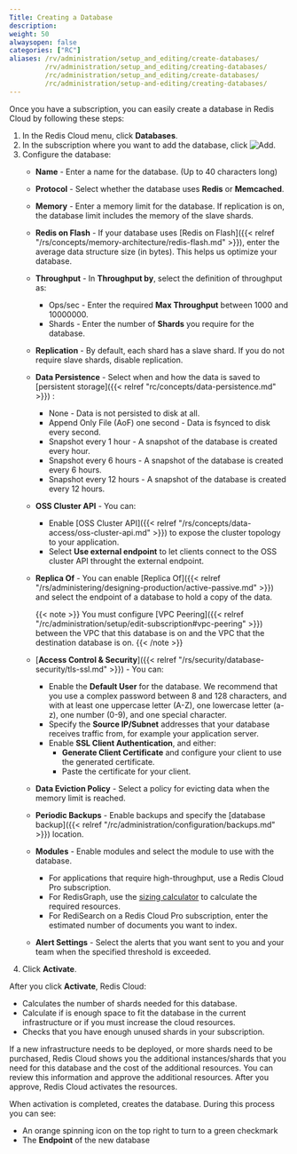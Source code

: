 ```yaml
---
Title: Creating a Database
description:
weight: 50
alwaysopen: false
categories: ["RC"]
aliases: /rv/administration/setup_and_editing/create-databases/
         /rv/administration/setup_and_editing/creating-databases/
         /rc/administration/setup_and_editing/create-databases/
         /rc/administration/setup-and-editing/creating-databases/
---
```

Once you have a subscription, you can easily create a database in Redis Cloud by following these steps:

1. In the Redis Cloud menu, click **Databases**.
1. In the subscription where you want to add the database, click ![Add](/images/rs/icon_add.png#no-click "Add").
1. Configure the database:
    - **Name** - Enter a name for the database. (Up to 40 characters long)
    - **Protocol** - Select whether the database uses **Redis** or **Memcached**.
    - **Memory** - Enter a memory limit for the database. If replication is on, the database limit includes the memory of the slave shards.
    - **Redis on Flash** - If your database uses [Redis on Flash]({{< relref "/rs/concepts/memory-architecture/redis-flash.md" >}}),
        enter the average data structure size (in bytes). This helps us optimize your database.
    - **Throughput** - In **Throughput by**, select the definition of throughput as:
        - Ops/sec - Enter the required **Max Throughput** between 1000 and 10000000.
        - Shards - Enter the number of **Shards** you require for the database.
    - **Replication** - By default, each shard has a slave shard.
        If you do not require slave shards, disable replication.
    - **Data Persistence** - Select when and how the data is saved to [persistent storage]({{< relref "rc/concepts/data-persistence.md" >}}) :
        - None - Data is not persisted to disk at all.
        - Append Only File (AoF) one second - Data is fsynced to disk every second.
        - Snapshot every 1 hour - A snapshot of the database is created every hour.
        - Snapshot every 6 hours - A snapshot of the database is created every 6 hours.
        - Snapshot every 12 hours - A snapshot of the database is created every 12 hours.
    - **OSS Cluster API** - You can:
        - Enable [OSS Cluster API]({{< relref "/rs/concepts/data-access/oss-cluster-api.md" >}})
            to expose the cluster topology to your application.
        - Select **Use external endpoint** to let clients connect to the OSS cluster API throught the external endpoint.
    - **Replica Of** - You can enable [Replica Of]({{< relref "/rs/administering/designing-production/active-passive.md" >}})
        and select the endpoint of a database to hold a copy of the data.

        {{< note >}}
You must configure [VPC Peering]({{< relref "/rc/administration/setup/edit-subscription#vpc-peering" >}})
between the VPC that this database is on and the VPC that the destination database is on.
        {{< /note >}}

    - [**Access Control & Security**]({{< relref "/rs/security/database-security/tls-ssl.md" >}}) - You can:
        - Enable the **Default User** for the database.
            We recommend that you use a complex password between 8 and 128 characters, and with at least one uppercase letter (A-Z), one lowercase letter (a-z), one number (0-9), and one special character.
        - Specify the **Source IP/Subnet** addresses that your database receives
            traffic from, for example your application server.
        - Enable **SSL Client Authentication**, and either:
            - **Generate Client Certificate** and configure your client to use
                the generated certificate.
            - Paste the certificate for your client.
    - **Data Eviction Policy** - Select a policy for evicting data when the memory limit is reached.
    - **Periodic Backups** - Enable backups and specify the [database backup]({{< relref "/rc/administration/configuration/backups.md" >}}) location.
    - **Modules** - Enable modules and select the module to use with the database.

        - For applications that require high-throughput, use a Redis Cloud Pro subscription.
        - For RedisGraph, use the [sizing calculator](https://redislabs.com/redis-enterprise/redis-graph/redisgraph-calculator/)
            to calculate the required resources.
        - For RediSearch on a Redis Cloud Pro subscription, enter the estimated number of documents you want to index.

    - **Alert Settings** - Select the alerts that you want sent to you and your team when the specified threshold is exceeded.
1. Click **Activate**.

After you click **Activate**, Redis Cloud:

- Calculates the number of shards needed for this database.
- Calculate if is enough space to fit the database in the current infrastructure
    or if you must increase the cloud resources.
- Checks that you have enough unused shards in your subscription.

If a new infrastructure needs to be deployed, or more shards need to be
purchased, Redis Cloud shows you the additional instances/shards that you need for this
database and the cost of the additional resources. You can review this information
and approve the additional resources. After you approve, Redis Cloud activates the resources.

When activation is completed, creates the database. During this process you can see:

- An orange spinning icon on the top right to turn to a green checkmark
- The **Endpoint** of the new database

<!-- Video out of date
Here is a video tutorial that shows this process: -->

<!-- {{< youtube Z8KgtMsyNx0 >}} -->
